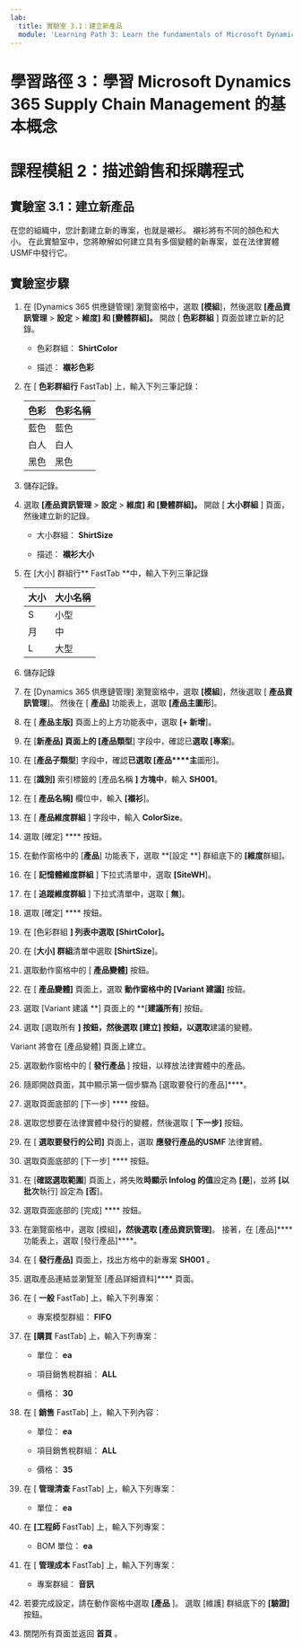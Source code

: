 ```yaml
---
lab:
  title: 實驗室 3.1：建立新產品
  module: 'Learning Path 3: Learn the fundamentals of Microsoft Dynamics 365 Supply Chain Management'
---
```


# 學習路徑 3：學習 Microsoft Dynamics 365 Supply Chain Management 的基本概念
# 課程模組 2：描述銷售和採購程式

## 實驗室 3.1：建立新產品

在您的組織中，您計劃建立新的專案，也就是襯衫。 襯衫將有不同的顏色和大小。 在此實驗室中，您將瞭解如何建立具有多個變體的新專案，並在法律實體USMF中發行它。

## 實驗室步驟

1. 在 [Dynamics 365 供應鏈管理] 瀏覽窗格中，選取 **[模組**]，然後選取 **[產品資訊管理** > **設定** > **維度] 和 [變體群組]。** 開啟 [ **色彩群組** ] 頁面並建立新的記錄。

    - 色彩群組： **ShirtColor**

    - 描述： **襯衫色彩**

2. 在 [ **色彩群組行** FastTab] 上，輸入下列三筆記錄：

    | **色彩** | **色彩名稱** |
    |-----------|----------------|
    | 藍色      | 藍色           |
    | 白人     | 白人          |
    | 黑色     | 黑色          |


3. 儲存記錄。

4. 選取 **[產品資訊管理** > **設定** > **維度] 和 [變體群組]。** 開啟 [ **大小群組** ] 頁面，然後建立新的記錄。

    - 大小群組： **ShirtSize**

    - 描述： **襯衫大小**

5. 在 [大小] 群組行** FastTab **中，輸入下列三筆記錄

    | **大小** | **大小名稱** |
    |----------|---------------|
    | S        | 小型         |
    | 月        | 中        |
    | L        | 大型         |


6. 儲存記錄

7. 在 [Dynamics 365 供應鏈管理] 瀏覽窗格中，選取 **[模組**]，然後選取 [ **產品資訊管理**]。 然後在 [ **產品]** 功能表上，選取 **[產品主圖形**]。

8. 在 [ **產品主版]** 頁面上的上方功能表中，選取 **[+ 新增**]。

9. 在 [**新產品] 頁面上的 **[產品**類型**] 字段中，確認已**選取 [專案**]。

10. 在 [**產品子類型**] 字段中，確認**已選取 [產品****主**圖形]。

11. 在 [**識別]** 索引標籤的 [產品名稱 **] 方塊中**，輸入 **SH001**。

12. 在 [ **產品名稱]** 欄位中，輸入 **[襯衫**]。

13. 在 [ **產品維度群組** ] 字段中，輸入 **ColorSize**。

14. 選取 [確定] **** 按鈕。

15. 在動作窗格中的 [**產品**] 功能表下，選取 **[設定 **] 群組底下的 **[維度**群組]。

16. 在 [ **記憶體維度群組** ] 下拉式清單中，選取 **[SiteWH**]。

17. 在 [ **追蹤維度群組** ] 下拉式清單中，選取 [ **無**]。

18. 選取 [確定] **** 按鈕。

19. 在 [色彩群組 **] 列表中選取 **[ShirtColor**]。**

20. 在 [**大小] 群組**清單中選取 **[ShirtSize**]。

21. 選取動作窗格中的 [ **產品變體]** 按鈕。

22. 在 [ **產品變體]** 頁面上，選取 **動作窗格中的 [Variant 建議]** 按鈕。

23. 選取 [Variant 建議 **] 頁面上的 **[**建議所有**] 按鈕。

24. 選取 [選取所有 **] 按鈕，**然後選取 [建立**] 按鈕，以選取**建議的變體。

Variant 將會在 [產品變體] 頁面上建立。

25. 選取動作窗格中的 [ **發行產品** ] 按鈕，以釋放法律實體中的產品。

26. 隨即開啟頁面，其中顯示第一個步驟為 [選取要發行的產品]****。

27. 選取頁面底部的 [下一步] **** 按鈕。

28. 選取您想要在法律實體中發行的變體，然後選取 [ **下一步]** 按鈕。

29. 在 [ **選取要發行的公司]** 頁面上，選取 **應發行產品的USMF** 法律實體。

30. 選取頁面底部的 [下一步] **** 按鈕。

31. 在 [**確認選取範圍**] 頁面上，將失敗**時顯示 Infolog 的值**設定為 **[是**]，並將 **[以批次**執行] 設定為 **[否**]。

32. 選取頁面底部的 [完成] **** 按鈕。

16. 在瀏覽窗格中，選取 [模組]****，然後選取 [產品資訊管理]****。 接著，在 [產品]**** 功能表上，選取 [發行產品]****。

33. 在 [ **發行產品]** 頁面上，找出方格中的新專案 **SH001** 。

34. 選取產品連結並瀏覽至 [產品詳細資料]**** 頁面。

35. 在 [ **一般** FastTab] 上，輸入下列專案：

    - 專案模型群組： **FIFO**

36. 在 **[購買** FastTab] 上，輸入下列專案：

    - 單位： **ea**

    - 項目銷售稅群組： **ALL**

    - 價格： **30**

37. 在 [ **銷售** FastTab] 上，輸入下列內容：

    - 單位： **ea**

    - 項目銷售稅群組： **ALL**

    - 價格： **35**

38. 在 [ **管理清查** FastTab] 上，輸入下列專案：

    - 單位： **ea**

39. 在 **[工程師** FastTab] 上，輸入下列專案：

    - BOM 單位： **ea**

40. 在 [ **管理成本** FastTab] 上，輸入下列專案：

    - 專案群組： **音訊**

41. 若要完成設定，請在動作窗格中選取 **[產品** ]。 選取 [維護] 群組底下的 **[**驗證**]** 按鈕。

42. 關閉所有頁面並返回 **首頁** 。

 
